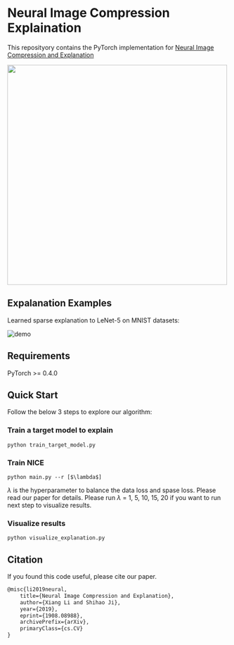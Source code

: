 # Neural Image Compression Explaination

This reposityory contains the PyTorch implementation for [Neural Image Compression and Explanation](https://arxiv.org/abs/1908.08988)

<img src="https://github.com/lxuniverse/neural-image-compression-explain_nice/blob/master/pic/Structure.png" width="500" class="center">

## Expalanation Examples
Learned sparse explanation to LeNet-5 on MNIST datasets:

![demo](https://github.com/lxuniverse/neural-image-compression-explain_nice/blob/master/vis/masks.png)

## Requirements

  PyTorch >= 0.4.0
    

## Quick Start
Follow the below 3 steps to explore our algorithm:

### Train a target model to explain
```
python train_target_model.py 
```

### Train NICE

```
python main.py --r [$\lambda$] 
```
$\lambda$ is the hyperparameter to balance the data loss and spase loss. Please read our paper for details.
Please run $\lambda$ = 1, 5, 10, 15, 20 if you want to run next step to visualize results.

### Visualize results
```
python visualize_explanation.py
```

## Citation

If you found this code useful, please cite our paper.

```latex
@misc{li2019neural,
    title={Neural Image Compression and Explanation},
    author={Xiang Li and Shihao Ji},
    year={2019},
    eprint={1908.08988},
    archivePrefix={arXiv},
    primaryClass={cs.CV}
}
```
